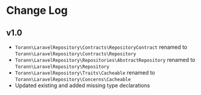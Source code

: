# Change Log

## v1.0

- `Torann\LaravelRepository\Contracts\RepositoryContract` renamed to `Torann\LaravelRepository\Contracts\Repository`
- `Torann\LaravelRepository\Repositories\AbstractRepository` renamed to `Torann\LaravelRepository\Repository`
- `Torann\LaravelRepository\Traits\Cacheable` renamed to `Torann\LaravelRepository\Concerns\Cacheable`
- Updated existing and added missing type declarations
